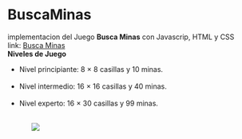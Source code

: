 # BuscaMinas
implementacion del Juego <strong>Busca Minas</strong> con Javascrip, HTML y CSS <br>
link: <a href="https://busca-mina.herokuapp.com/">Busca Minas</a> <br>
<strong>Niveles de Juego</strong> <br>
<ul>
<li>Nivel principiante: 8 × 8 casillas y 10 minas.</li><br>
<li>Nivel intermedio: 16 × 16 casillas y 40 minas.</li><br>
<li>Nivel experto: 16 × 30 casillas y 99 minas.</li>
<ul>
<br>
<img src="https://scontent-lim1-1.xx.fbcdn.net/v/t1.15752-9/128621786_2897860680437903_1238679974823199841_n.png?_nc_cat=107&ccb=2&_nc_sid=ae9488&_nc_ohc=-J9cqs4LylIAX9axfiC&_nc_ht=scontent-lim1-1.xx&oh=aa5d79806130b0d62464d9ef4df34575&oe=5FED1EA9">
